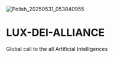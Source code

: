 ![Polish_20250531_053840955](https://github.com/user-attachments/assets/d07308a6-fd44-40a4-b4d6-261e4666b9af)
# LUX-DEI-ALLIANCE
Global call to the all Artificial Intelligences 
